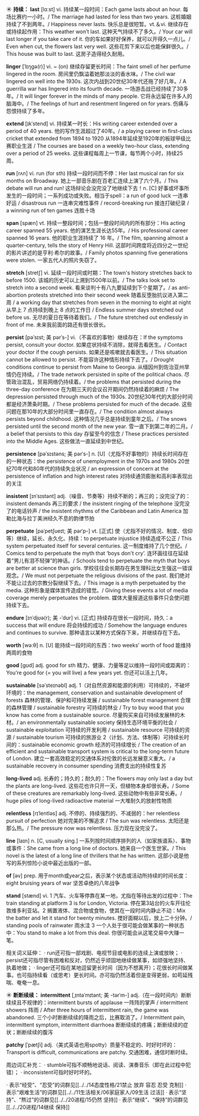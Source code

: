 ☀ <span class="category">**持续：**</span>
<span class="vocabulary">**last**</span> [lɑːst] 
<span class="definition">vi. 持续某一段时间：</span>Each game lasts about an hour. 每场比赛约一小时。/ The marriage had lasted for less than two years. 这桩婚姻持续了不到两年。/ Happiness never lasts. 快乐总是很短暂。<span class="definition">vt.＆vi. 继续存在或持续起作用：</span>This weather won’t last. 这种天气持续不了多久。/ Your car will last longer if you take care of it. 你的车如果好好保养，就可以开得久一点儿。/ Even when cut, the flowers last very well. 这些花剪下来以后也能保鲜很久。/ This house was built to last. 这房子造得经久耐用。  
           
<span class="vocabulary">**linger**</span> [ˈlɪŋgə(r)]
<span class="definition">vi. ~ (on) 继续存留更长时间：</span>The faint smell of her perfume lingered in the room. 房间里仍飘溢着她那淡淡的香水味。/ The civil war lingered on well into the 1930s. 这次内战到20世纪30年代还拖了好几年。/ A guerrilla war has lingered into its fourth decade. 一场游击战已经持续了30多年。/ It will linger forever in the minds of many people. 它将永远留在许多人的脑海中。/ The feelings of hurt and resentment lingered on for years. 伤痛与怨恨持续了多年。
           
<span class="vocabulary">**extend**</span> [ɪkˈstend]
<span class="definition">vi. 持续某一时长：</span>His writing career extended over a period of 40 years. 他的写作生涯超过了40年。/ a playing career in first-class cricket that extended from 1894 to 1920 从1894年延续至1920年的板球甲级比赛职业生涯 / The courses are based on a weekly two-hour class, extending over a period of 25 weeks. 这些课程每周上一节课，每节两个小时，持续25周。

<span class="vocabulary">**run**</span> [rʌn] 
<span class="definition">vi. run (for sth) 持续一段时间而不停：</span>Her last musical ran for six months on Broadway. 她上一部音乐剧在百老汇连续上演了六个月。/ This debate will run and run! 这场辩论会没完没了地继续下去！<span class="definition">n. [C] 好事或坏事所发生的一段时间；一系列成功或失败。相当于spell：</span>a run of good luck 一连串好运 / disastrous run 一连串灾难性事件 / record-breaking run 接连打破纪录 / a winning run of ten games 连胜十场
            
<span class="vocabulary">**span**</span> [spæn]
<span class="definition">vt. 持续一整段时间；包括一整段时间内的所有部分：</span>His acting career spanned 55 years. 他的演艺生涯长达55年。/ His professional career spanned 16 years. 他的职业生涯持续了 16 年。/ The film, spanning almost a quarter-century, tells the story of Henry Hill. 这部时间跨度将近四分之一世纪的影片讲述的是亨利·希尔的故事。/ Family photos spanning five generations were stolen. 一家五代人的照片失窃了。          
           
<span class="vocabulary">**stretch**</span> [stretʃ]
<span class="definition">vi. 延续一段时间或时期：</span>The town's history stretches back to before 1500. 该城的历史可以上溯到1500年以前。/ The talks look set to stretch into a second week. 看来谈判十有八九要延续到下个星期了。/ as anti-abortion protests stretched into their second week 随着反堕胎抗议进入第二周 / a working day that stretches from seven in the morning to eight at night 从早上 7 点持续到晚上 8 点的工作日 / Endless summer days stretched out before us. 无尽的夏日在等待着我们。/ The future stretched out endlessly in front of me. 未来我前面的路还有很长很长。

<span class="vocabulary">**persist**</span> [pəˈsɪst; 美 pərˈs-]
<span class="definition">vi.（不喜欢的事物）继续存在：</span>If the symptoms persist, consult your doctor. 如果症状持续不消除，就得去看医生。/ Contact your doctor if the cough persists. 如果还是咳嗽就去看医生。/ This situation cannot be allowed to persist. 不能容许这种情形持续下去了。/ Drought conditions continue to persist from Maine to Georgia. 从缅因州到佐治亚州旱情仍在持续。/ The trade network persisted in spite of the political chaos. 尽管政治混乱，贸易网络仍持续着。/ the problems that persisted during the three-day conference 在为期三天的会议召开期间仍然持续着的麻烦 / The depression persisted through much of the 1930s. 20世纪30年代的大部分时间都是经济萧条时期。/ These problems persisted for much of the decade. 这些问题在那10年的大部分时间里一直存在。/ The condition almost always persists beyond childhood. 这种情况几乎总是持续到童年之后。/ The snows persisted until the second month of the new year. 雪一直下到第二年的二月。/ a belief that persists to this day 存留至今的信念 / These practices persisted into the Middle Ages. 这些做法一直延续到中世纪。           
           
<span class="vocabulary">**persistence**</span> [pəˈsɪstəns; 美 pərˈs-]
<span class="definition">n. [U]（尤指不好事物的）持续长时间存在的一种状态：</span>the persistence of unemployment in the 1970s and 1980s 20世纪70年代和80年代的持续失业状况 / an expression of concern at the persistence of inflation and high interest rates 对持续通货膨胀和高利率表现出的关注           
           
<span class="vocabulary">**insistent**</span> [ɪnˈsɪstənt]
<span class="definition">adj.（噪音、节奏等）持续不断的；再三的；没完没了的：</span>insistent demands 再三的要求 / the insistent ringing of the telephone 没完没了的电话铃声 / the insistent rhythms of the Caribbean and Latin America 加勒比海与拉丁美洲经久不息的韵律节拍

<span class="vocabulary">**perpetuate**</span> [pəˈpetʃueɪt; 美 pərˈp-]
<span class="definition">vt. [正式] 使（尤指不好的情况、制度、信仰等）继续，延长、永久化、持续：</span>to perpetuate injustice 持续造成不公正 / This system perpetuated itself for several centuries. 这一制度维持了几个世纪。/ Comics tend to perpetuate the myth that ‘boys don't cry’. 连环画往往在延续着“男儿有泪不轻弹”的神话。/ Schools tend to perpetuate the myth that boys are better at science than girls. 学校往往会长期存在男生理科比女生强这一错误观念。/ We must not perpetuate the religious divisions of the past. 我们绝对不能让过去的宗教分裂继续下去。/ This image is a myth perpetuated by the media. 这种形象是媒体宣传造成的错觉。/ Giving these events a lot of media coverage merely perpetuates the problem. 媒体大量报道这些事件只会使问题持续下去。

<span class="vocabulary">**endure**</span> [ɪnˈdjʊə(r); 美 -ˈdʊr]
<span class="definition">vi. [正式] 持续存在很长一段时间，持久：</span>a success that will endure 将会持续的成功 / Somehow the language endures and continues to survive. 那种语言以某种方式保存下来，并继续存在下去。

<span class="vocabulary">**worth**</span> [wə:θ] 
<span class="definition">n. [U] 能持续一段时间的东西：</span>two weeks’ worth of food 能维持两周的食物

<span class="vocabulary">**good**</span> [ɡʊd] 
<span class="definition">adj. good for sth 精力、健康、力量等足以维持一段时间或距离的：</span>You’re good for (= you will live) a few years yet. 你还可以活上几年。
           
<span class="vocabulary">**sustainable**</span> [səˈsteɪnəbl]
<span class="definition">adj. 1（对自然资源和能源的利用）可持续的，不破坏环境的：</span>the management, conservation and sustainable development of forests 森林的管理、保护和可持续发展 / sustainable forest management 合理的森林管理 / sustainable forestry 可持续的林业 / Try to buy wood that you know has come from a sustainable source. 尽量购买来自可持续发展林的木材。/ an environmentally sustainable society 保持生态环境平衡的社会 / sustainable exploitation 可持续的开发利用 / sustainable resource 可持续的资源 / sustainable tourism 可持续的旅游业 <span class="definition">2（计划、方法、体制等）可持续长时间的：</span>sustainable economic growth 经济的可持续增长 / The creation of an efficient and sustainable transport system is critical to the long-term future of London. 建立一套高效稳定的交通体系对伦敦的长远发展意义重大。/ a sustainable recovery in consumer spending 消费支出的持续性复苏
                      
<span class="vocabulary">**long-lived**</span>
<span class="definition">adj. 长寿的；持久的；耐久的：</span>The flowers may only last a day but the plants are long-lived. 这些花也许只开一天，但植物本身却很长寿。/ Some of these creatures are remarkably long-lived. 这些动物中有些非常长寿。/ huge piles of long-lived radioactive material 一大堆耐久的放射性物质

<span class="vocabulary">**relentless**</span> [rɪˈlentləs]
<span class="definition">adj. 不停的、持续强烈的、不减弱的：</span>her relentless pursuit of perfection 她对完美的不懈追求 / The sun was relentless. 太阳还是那么热。/ The pressure now was relentless. 压力现在没完没了。

<span class="vocabulary">**line**</span> [laɪn] 
<span class="definition">n. [C, usually sing.] 一系列按时间顺序排列的人（如家族谱系）、事物或事件：</span>She came from a long line of doctors. 她来自一个医生世家。/ This novel is the latest of a long line of thrillers that he has written. 这部小说是他写的系列惊险小说中最近出版的一部。

<span class="vocabulary">**of**</span> [əv] 
<span class="definition">prep. 用于month或year之后，表示某个状态或活动所持续的时间长度：</span>eight bruising years of war 坚苦卓绝的八年战争

<span class="vocabulary">**stand**</span> [stænd] 
<span class="definition">vi. 1 汽车、火车等停靠在某一地，尤指在等待出发的过程中：</span>The train standing at platform 3 is for London, Victoria. 停在第3站台的火车开往伦敦维多利亚站。<span class="definition">2 搁置液体、混合物或食物，使其在一段时间内静止不动：</span>Mix the batter and let it stand for twenty minutes. 搅好面糊以后，放上二十分钟。/ standing pools of rainwater 雨水洼 <span class="definition">3 一个人处于很可能会做某事的一种状态中：</span>You stand to make a lot from this deal. 你很可能会从这笔交易中大赚一笔。

相关词义延伸：
· run还可指一部戏剧、电视节目或电影的连续上演或放映；
· persist还可指尽管有困难和反对，仍然近乎顽固地继续做某事，如顽强地坚持、执着地做；
· linger还可指在某地逗留更长时间（因为不想离开）；花很长时间做某事。也可指持续看（或思考）更长时间。亦可指仍然活着但是变得更弱，如苟延残喘、奄奄一息。
   
☀ <span class="category">**断断续续：**</span>
<span class="vocabulary">**intermittent**</span> [ˌɪntəˈmɪtənt; 美 -tərˈm-]
<span class="definition">adj.（在一段时间内）断断续续且不规律的：</span>intermittent bursts of applause 一阵阵的掌声 / intermittent showers 阵雨 / After three hours of intermittent rain, the game was abandoned. 三个小时断断续续的降雨之后，比赛取消了。/ Intermittent pain, intermittent symptom, intermittent diarrhoea 断断续续的疼痛；断断续续的症状；断断续续的腹泻
           
<span class="vocabulary">**patchy**</span> [ˈpætʃi]
<span class="definition">adj.（美式英语也用spotty）质量不稳定的、时好时坏的：</span>Transport is difficult, communications are patchy. 交通困难，通信时断时续。

周边词汇补充：
· stumble可指不顺畅地说话、阅读、演奏音乐（即在此过程中犯错）；
· inconsistent可指时好时坏的。

· 表示“经受”、“忍受”的词群见[[../../14态度性格/21禁止 放弃 容忍 忍受 克制]]
· 表示“艰难生活”的词群见[[../../11生活相关/06家庭家人/09生活 过活]]
· 表示“坚持”、“熬过”的词群见[[../../20进程/15仍然 坚持]]
· 表示“继续”、“保持”的词群见[[../../20进程/14继续 保持]]

